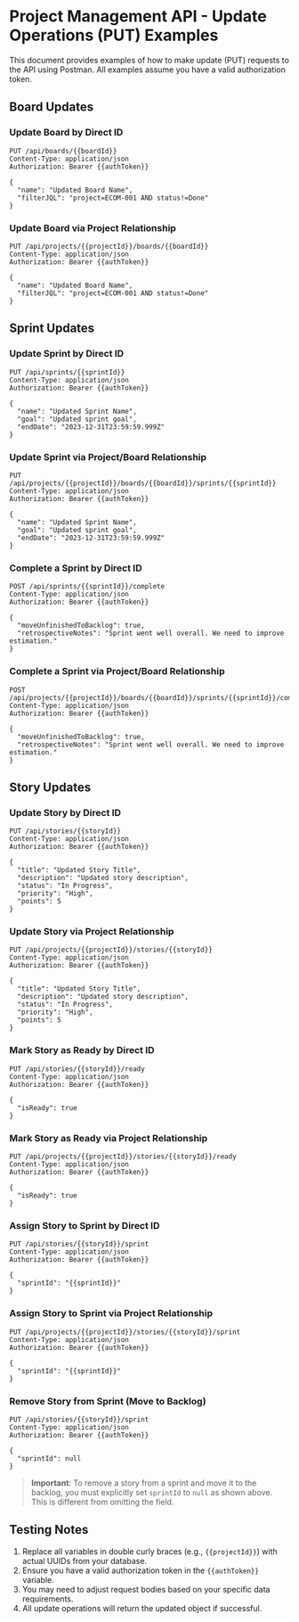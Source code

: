 # Project Management API - Update Operations (PUT) Examples

This document provides examples of how to make update (PUT) requests to the API using Postman. All examples assume you have a valid authorization token.

## Board Updates

### Update Board by Direct ID

```http
PUT /api/boards/{{boardId}}
Content-Type: application/json
Authorization: Bearer {{authToken}}

{
  "name": "Updated Board Name",
  "filterJQL": "project=ECOM-001 AND status!=Done"
}
```

### Update Board via Project Relationship

```http
PUT /api/projects/{{projectId}}/boards/{{boardId}}
Content-Type: application/json
Authorization: Bearer {{authToken}}

{
  "name": "Updated Board Name",
  "filterJQL": "project=ECOM-001 AND status!=Done"
}
```

## Sprint Updates

### Update Sprint by Direct ID

```http
PUT /api/sprints/{{sprintId}}
Content-Type: application/json
Authorization: Bearer {{authToken}}

{
  "name": "Updated Sprint Name",
  "goal": "Updated sprint goal",
  "endDate": "2023-12-31T23:59:59.999Z"
}
```

### Update Sprint via Project/Board Relationship

```http
PUT /api/projects/{{projectId}}/boards/{{boardId}}/sprints/{{sprintId}}
Content-Type: application/json
Authorization: Bearer {{authToken}}

{
  "name": "Updated Sprint Name",
  "goal": "Updated sprint goal",
  "endDate": "2023-12-31T23:59:59.999Z"
}
```

### Complete a Sprint by Direct ID

```http
POST /api/sprints/{{sprintId}}/complete
Content-Type: application/json
Authorization: Bearer {{authToken}}

{
  "moveUnfinishedToBacklog": true,
  "retrospectiveNotes": "Sprint went well overall. We need to improve estimation."
}
```

### Complete a Sprint via Project/Board Relationship

```http
POST /api/projects/{{projectId}}/boards/{{boardId}}/sprints/{{sprintId}}/complete
Content-Type: application/json
Authorization: Bearer {{authToken}}

{
  "moveUnfinishedToBacklog": true,
  "retrospectiveNotes": "Sprint went well overall. We need to improve estimation."
}
```

## Story Updates

### Update Story by Direct ID

```http
PUT /api/stories/{{storyId}}
Content-Type: application/json
Authorization: Bearer {{authToken}}

{
  "title": "Updated Story Title",
  "description": "Updated story description",
  "status": "In Progress",
  "priority": "High",
  "points": 5
}
```

### Update Story via Project Relationship

```http
PUT /api/projects/{{projectId}}/stories/{{storyId}}
Content-Type: application/json
Authorization: Bearer {{authToken}}

{
  "title": "Updated Story Title",
  "description": "Updated story description",
  "status": "In Progress",
  "priority": "High",
  "points": 5
}
```

### Mark Story as Ready by Direct ID

```http
PUT /api/stories/{{storyId}}/ready
Content-Type: application/json
Authorization: Bearer {{authToken}}

{
  "isReady": true
}
```

### Mark Story as Ready via Project Relationship

```http
PUT /api/projects/{{projectId}}/stories/{{storyId}}/ready
Content-Type: application/json
Authorization: Bearer {{authToken}}

{
  "isReady": true
}
```

### Assign Story to Sprint by Direct ID

```http
PUT /api/stories/{{storyId}}/sprint
Content-Type: application/json
Authorization: Bearer {{authToken}}

{
  "sprintId": "{{sprintId}}"
}
```

### Assign Story to Sprint via Project Relationship

```http
PUT /api/projects/{{projectId}}/stories/{{storyId}}/sprint
Content-Type: application/json
Authorization: Bearer {{authToken}}

{
  "sprintId": "{{sprintId}}"
}
```

### Remove Story from Sprint (Move to Backlog)

```http
PUT /api/stories/{{storyId}}/sprint
Content-Type: application/json
Authorization: Bearer {{authToken}}

{
  "sprintId": null
}
```

> **Important**: To remove a story from a sprint and move it to the backlog, you must explicitly set `sprintId` to `null` as shown above. This is different from omitting the field.

## Testing Notes

1. Replace all variables in double curly braces (e.g., `{{projectId}}`) with actual UUIDs from your database.
2. Ensure you have a valid authorization token in the `{{authToken}}` variable.
3. You may need to adjust request bodies based on your specific data requirements.
4. All update operations will return the updated object if successful. 